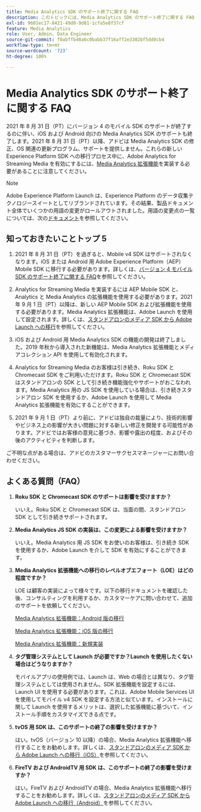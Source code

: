 ```yaml
---
title: Media Analytics SDK のサポート終了に関する FAQ
description: このトピックには、Media Analytics SDK のサポート終了に関する FAQ が含まれています。
exl-id: 9601ec17-8421-49d0-9d81-1cfa5e8f37cf
feature: Media Analytics
role: User, Admin, Data Engineer
source-git-commit: f0abffb48a6c0babb37f16aff2e3302bf5dd0cb4
workflow-type: tm+mt
source-wordcount: '723'
ht-degree: 100%

---
```


# Media Analytics SDK のサポート終了に関する FAQ

2021 年 8 月 31 日（PT）にバージョン 4 のモバイル SDK のサポートが終了するのに伴い、iOS および Android 向けの Media Analytics SDK のサポートも終了します。2021 年 8 月 31 日（PT）以降、アドビは Media Analytics SDK の修正、OS 関連の更新プログラム、サポートを提供しません。これらの新しい Experience Platform SDK への移行プロセス中に、Adobe Analytics for Streaming Media を有効にするには、[Media Analytics 拡張機能](https://aep-sdks.gitbook.io/docs/using-mobile-extensions/adobe-media-analytics)を実装する必要があることに注意してください。

>[!NOTE]
>Adobe Experience Platform Launch は、Experience Platform のデータ収集テクノロジースイートとしてリブランドされています。その結果、製品ドキュメント全体でいくつかの用語の変更がロールアウトされました。用語の変更点の一覧については、次の[ドキュメント](https://experienceleague.adobe.com/docs/experience-platform/tags/term-updates.html?lang=ja)を参照してください。


## 知っておきたいことトップ 5

1. 2021 年 8 月 31 日（PT）を過ぎると、Mobile v4 SDK はサポートされなくなります。iOS または Android 用 Adobe Experience Platform（AEP）Mobile SDK に移行する必要があります。詳しくは、[バージョン 4 モバイル SDK のサポート終了に関する FAQ](https://aep-sdks.gitbook.io/docs/version-4-sdk-end-of-support-faq)を参照してください。

1. Analytics for Streaming Media を実装するには AEP Mobile SDK と、Analytics と Media Analytics の拡張機能を使用する必要があります。2021 年 9 月 1 日（PT）以降は、新しい AEP Mobile SDK および拡張機能を使用する必要があります。Media Analytics 拡張機能は、Adobe Launch を使用して設定されます。詳しくは、[スタンドアロンのメディア SDK から Adobe Launch への移行](https://experienceleague.adobe.com/docs/media-analytics/using/sdk-implement/sdk-to-launch/sdk-to-launch-migration.html?lang=ja)を参照してください。

1. iOS および Android 用 Media Analytics SDK の機能の開発は終了しました。2019 年秋から導入された新機能は、Media Analytics 拡張機能とメディアコレクション API を使用して有効化されます。

1. Analytics for Streaming Media のお客様は引き続き、Roku SDK と Chromecast SDK をご利用いただけます。Roku SDK と Chromecast SDK はスタンドアロンの SDK として引き続き機能強化やサポートがおこなわれます。Media Analytics 用の JS SDK を使用している場合は、引き続きスタンドアロン SDK を使用するか、Adobe Launch を使用して Media Analytics 拡張機能を有効にすることができます。

1. 2021 年 9 月 1 日（PT）より前に、アドビは独自の裁量により、技術的影響やビジネス上の影響が大きい問題に対する新しい修正を開発する可能性があります。アドビではお客様の意見に基づき、影響や露出の程度、およびその後のアクティビティを判断します。

ご不明な点がある場合は、アドビのカスタマーサクセスマネージャーにお問い合わせください。

## よくある質問（FAQ）

1. **Roku SDK と Chromecast SDK のサポートは影響を受けますか？**

   いいえ。Roku SDK と Chromecast SDK は、当面の間、スタンドアロン SDK として引き続きサポートされます。

1. **Media Analytics JS SDK の実装は、この変更による影響を受けますか？**

   いいえ。Media Analytics 用 JS SDK をお使いのお客様は、引き続き SDK を使用するか、Adobe Launch を介して SDK を有効にすることができます。

1. **Media Analytics 拡張機能への移行のレベルオブエフォート（LOE）はどの程度ですか？**

   LOE は顧客の実装によって様々です。以下の移行ドキュメントを確認した後、コンサルティングを利用するか、カスタマーケアに問い合わせて、追加のサポートを依頼してください。

   [Media Analytics 拡張機能：Android 版の移行](https://experienceleague.adobe.com/docs/media-analytics/using/sdk-implement/sdk-to-launch/sdk-to-launch-migration-platforms/sdk-to-launch-migration-android.html?lang=ja)

   [Media Analytics 拡張機能：iOS 版の移行](https://experienceleague.adobe.com/docs/media-analytics/using/sdk-implement/sdk-to-launch/sdk-to-launch-migration-platforms/sdk-to-launch-migration-ios.html?lang=ja)

   [Media Analytics 拡張機能：新規実装](https://aep-sdks.gitbook.io/docs/using-mobile-extensions/adobe-media-analytics)

1. **タグ管理システムとして Launch が必要ですか？Launch を使用したくない場合はどうなりますか？**

   モバイルアプリの使用例では、Launch は、Web の場合とは異なり、タグ管理システムとしては使用されません。SDK 拡張機能を設定するには、Launch UI を使用する必要があります。これは、Adobe Mobile Services UI を使用してモバイル v4 SDK を設定する方法と似ています。インストールに関して Launch を使用するメリットは、選択した拡張機能に基づいて、インストール手順をカスタマイズできる点です。

1. **tvOS 用 SDK は、このサポートの終了の影響を受けますか？**

   はい。tvOS（バージョン 10 以降）の場合、Media Analytics 拡張機能へ移行することをお勧めします。詳しくは、[スタンドアロンのメディア SDK から Adobe Launch への移行（iOS）](https://experienceleague.adobe.com/docs/media-analytics/using/sdk-implement/sdk-to-launch/sdk-to-launch-migration-platforms/sdk-to-launch-migration-ios.html)を参照してください。

1. **FireTV および AndroidTV 用 SDK は、このサポートの終了の影響を受けますか？**

   はい。FireTV および AndroidTV の場合、Media Analytics 拡張機能へ移行することをお勧めします。詳しくは、[スタンドアロンのメディア SDK から Adobe Launch への移行（Android）](https://experienceleague.adobe.com/docs/media-analytics/using/sdk-implement/sdk-to-launch/sdk-to-launch-migration-platforms/sdk-to-launch-migration-android.html)を参照してください。
